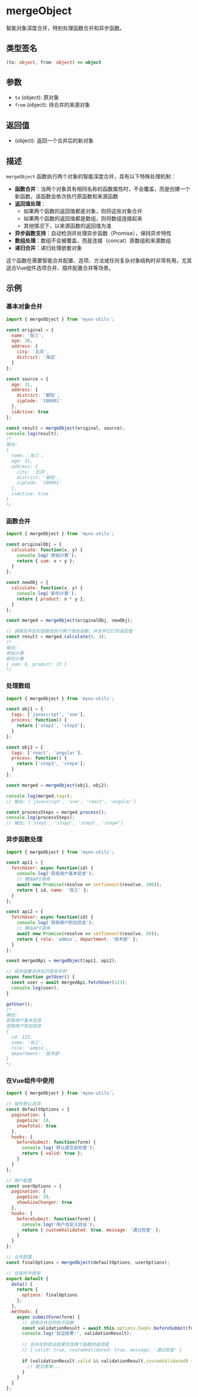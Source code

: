 # mergeObject

智能对象深度合并，特别处理函数合并和异步函数。

## 类型签名

```typescript
(to: object, from: object) => object
```

## 参数

- `to` (object): 原对象
- `from` (object): 待合并的来源对象

## 返回值

- (object): 返回一个合并后的新对象

## 描述

`mergeObject` 函数执行两个对象的智能深度合并，具有以下特殊处理机制：

- **函数合并**：当两个对象具有相同名称的函数属性时，不会覆盖，而是创建一个新函数，该函数会依次执行原函数和来源函数
- **返回值处理**：
  - 如果两个函数的返回值都是对象，则将这些对象合并
  - 如果两个函数的返回值都是数组，则将数组连接起来
  - 其他情况下，以来源函数的返回值为准
- **异步函数支持**：自动检测并处理异步函数（Promise），保持异步特性
- **数组处理**：数组不会被覆盖，而是连接（concat）原数组和来源数组
- **递归合并**：递归处理嵌套对象

这个函数在需要智能合并配置、选项、方法或任何复杂对象结构时非常有用，尤其适合Vue组件选项合并、插件配置合并等场景。

## 示例

### 基本对象合并

```js
import { mergeObject } from 'mynx-utils';

const original = {
  name: '张三',
  age: 30,
  address: {
    city: '北京',
    district: '海淀'
  }
};

const source = {
  age: 31,
  address: {
    district: '朝阳',
    zipCode: '100001'
  },
  isActive: true
};

const result = mergeObject(original, source);
console.log(result);
/*
输出:
{
  name: '张三',
  age: 31,
  address: {
    city: '北京',
    district: '朝阳',
    zipCode: '100001'
  },
  isActive: true
}
*/
```

### 函数合并

```js
import { mergeObject } from 'mynx-utils';

const originalObj = {
  calculate: function(x, y) {
    console.log('原始计算');
    return { sum: x + y };
  }
};

const newObj = {
  calculate: function(x, y) {
    console.log('新的计算');
    return { product: x * y };
  }
};

const merged = mergeObject(originalObj, newObj);

// 调用合并后的函数会执行两个原始函数，并合并它们的返回值
const result = merged.calculate(5, 3);
/*
输出:
原始计算
新的计算
{ sum: 8, product: 15 }
*/
```

### 处理数组

```js
import { mergeObject } from 'mynx-utils';

const obj1 = {
  tags: ['javascript', 'vue'],
  process: function() {
    return ['step1', 'step2'];
  }
};

const obj2 = {
  tags: ['react', 'angular'],
  process: function() {
    return ['step3', 'step4'];
  }
};

const merged = mergeObject(obj1, obj2);

console.log(merged.tags);
// 输出: ['javascript', 'vue', 'react', 'angular']

const processSteps = merged.process();
console.log(processSteps);
// 输出: ['step1', 'step2', 'step3', 'step4']
```

### 异步函数处理

```js
import { mergeObject } from 'mynx-utils';

const api1 = {
  fetchUser: async function(id) {
    console.log('获取用户基本信息');
    // 模拟API调用
    await new Promise(resolve => setTimeout(resolve, 100));
    return { id, name: '张三' };
  }
};

const api2 = {
  fetchUser: async function(id) {
    console.log('获取用户附加信息');
    // 模拟API调用
    await new Promise(resolve => setTimeout(resolve, 50));
    return { role: 'admin', department: '技术部' };
  }
};

const mergedApi = mergeObject(api1, api2);

// 异步函数合并后仍是异步的
async function getUser() {
  const user = await mergedApi.fetchUser(123);
  console.log(user);
}

getUser();
/*
输出:
获取用户基本信息
获取用户附加信息
{
  id: 123,
  name: '张三',
  role: 'admin',
  department: '技术部'
}
*/
```

### 在Vue组件中使用

```js
import { mergeObject } from 'mynx-utils';

// 插件默认选项
const defaultOptions = {
  pagination: {
    pageSize: 10,
    showTotal: true
  },
  hooks: {
    beforeSubmit: function(form) {
      console.log('默认提交前检查');
      return { valid: true };
    }
  }
};

// 用户配置
const userOptions = {
  pagination: {
    pageSize: 20,
    showSizeChanger: true
  },
  hooks: {
    beforeSubmit: function(form) {
      console.log('用户自定义验证');
      return { customValidated: true, message: '通过检查' };
    }
  }
};

// 合并配置
const finalOptions = mergeObject(defaultOptions, userOptions);

// 在组件中使用
export default {
  data() {
    return {
      options: finalOptions
    };
  },
  methods: {
    async submitForm(form) {
      // 调用合并后的钩子函数
      const validationResult = await this.options.hooks.beforeSubmit(form);
      console.log('验证结果:', validationResult);
      
      // 合并后的验证结果包含两个函数的返回值
      // { valid: true, customValidated: true, message: '通过检查' }
      
      if (validationResult.valid && validationResult.customValidated) {
        // 提交表单...
      }
    }
  }
}; 